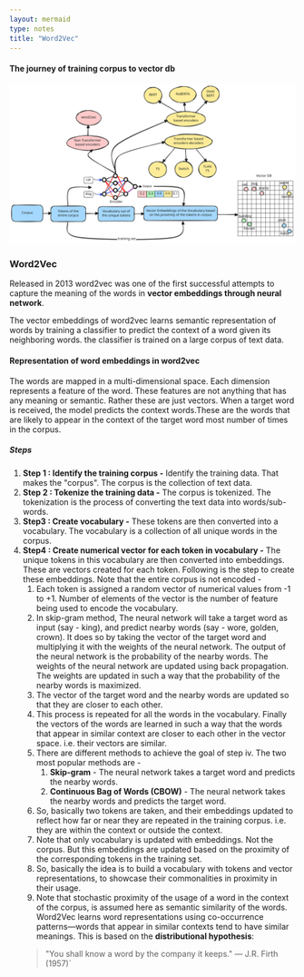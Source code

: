 ```yaml
---
layout: mermaid
type: notes 
title: "Word2Vec"
---
```


#### The journey of training corpus to vector db

![ ](../../../../images/genai/word2vec-blocks.svg)

### Word2Vec

Released in 2013 word2vec was one of the first successful attempts to capture the meaning of the words in **vector embeddings through neural network**.

The vector embeddings of word2vec learns semantic representation of words by training a classifier to predict the context of a word given its neighboring words. the classifier is trained on a large corpus of text data. 

#### Representation of word embeddings in word2vec

The words are mapped in a multi-dimensional space. Each dimension represents a feature of the word. These features are not anything that has any meaning or semantic. Rather these are just vectors. When a target word is received, the model predicts the context words.These are the words that are likely to appear in the context of the target word most number of times in the corpus.

##### Steps 

1. **Step 1 : Identify the training corpus -** Identify the training data. That makes the "corpus". The corpus is the collection of text data.
2. **Step 2 : Tokenize the training data -** The corpus is tokenized. The tokenization is the process of converting the text data into words/sub-words.
3. **Step3 : Create vocabulary -** These tokens are then converted into a vocabulary. The vocabulary is a collection of all unique words in the corpus.
4. **Step4 : Create numerical vector for each token in vocabulary -** The unique tokens in this vocabulary are then converted into embeddings. These are vectors created for each token. Following is the step to create these embeddings. Note that the entire corpus is not encoded - 
   1. Each token is assigned a random vector of numerical values from -1 to +1. Number of elements of the vector is the number of feature being used to encode the vocabulary.
   2. In skip-gram method, The neural network will take a target word as input (say - king), and predict nearby words (say - wore, golden, crown). It does so by taking the vector of the target word and multiplying it with the weights of the neural network. The output of the neural network is the probability of the nearby words. The weights of the neural network are updated using back propagation. The weights are updated in such a way that the probability of the nearby words is maximized.
   3. The vector of the target word and the nearby words are updated so that they are closer to each other.
   4. This process is repeated for all the words in the vocabulary. Finally the vectors of the words are learned in such a way that the words that appear in similar context are closer to each other in the vector space. i.e. their vectors are similar.
   5. There are different methods to achieve the goal of step iv. The two most popular methods are - 
      1. **Skip-gram** - The neural network takes a target word and predicts the nearby words.
      2. **Continuous Bag of Words (CBOW)** - The neural network takes the nearby words and predicts the target word.
   6. So, basically two tokens are taken, and their embeddings updated to reflect how far or near they are repeated in the training corpus. i.e. they are within the context or outside the context. 
   7. Note that only vocabulary is updated with embeddings. Not the corpus. But this embeddings are updated based on the proximity of the corresponding tokens in the training set.
   8. So, basically the idea is to build a vocabulary with tokens and vector representations, to showcase their commonalities in proximity in their usage.
   9. Note that stochastic proximity of the usage of a word in the context of the corpus, is assumed here as semantic similarity of the words. Word2Vec learns word representations using co-occurrence patterns—words that appear in similar contexts tend to have similar meanings. This is based on the **distributional hypothesis**:
    >"You shall know a word by the company it keeps." — J.R. Firth (1957)`
